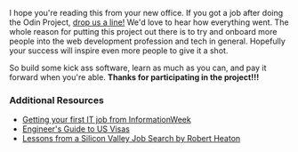 I hope you're reading this from your new office.  If you got a job after doing the Odin Project, [drop us a line!](/contact) We'd love to hear how everything went.  The whole reason for putting this project out there is to try and onboard more people into the web development profession and tech in general.  Hopefully your success will inspire even more people to give it a shot.

So build some kick ass software, learn as much as you can, and pay it forward when you're able.  **Thanks for participating in the project!!!**

### Additional Resources

* [Getting your first IT job from InformationWeek](http://www.informationweek.com/team-building-and-staffing/how-to-land-your-first-it-job/d/d-id/1111584)
* [Engineer's Guide to US Visas](http://blog.sourcing.io/visa-guide)
* [Lessons from a Silicon Valley Job Search by Robert Heaton](http://robertheaton.com/2014/03/07/lessons-from-a-silicon-valley-job-search/)
